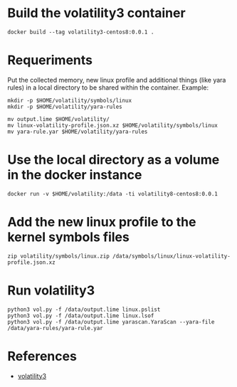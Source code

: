 # Build the volatility3 container
```
docker build --tag volatility3-centos8:0.0.1 .
```

# Requeriments

Put the collected memory, new linux profile and additional things (like yara rules) in a local directory to be shared within the container.
Example:
```
mkdir -p $HOME/volatility/symbols/linux
mkdir -p $HOME/volatility/yara-rules

mv output.lime $HOME/volatility/
mv linux-volatility-profile.json.xz $HOME/volatility/symbols/linux
mv yara-rule.yar $HOME/volatility/yara-rules
```

# Use the local directory as a volume in the docker instance
```
docker run -v $HOME/volatility:/data -ti volatility8-centos8:0.0.1
```

# Add the new linux profile to the kernel symbols files
```
zip volatility/symbols/linux.zip /data/symbols/linux/linux-volatility-profile.json.xz
```

# Run volatility3
```
python3 vol.py -f /data/output.lime linux.pslist
python3 vol.py -f /data/output.lime linux.lsof
python3 vol.py -f /data/output.lime yarascan.YaraScan --yara-file /data/yara-rules/yara-rule.yar
```

# References
* [volatility3](https://github.com/volatilityfoundation/volatility3)
